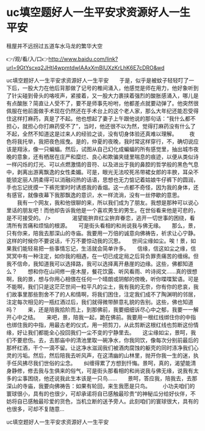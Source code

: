 # uc填空题好人一生平安求资源好人一生平安
租屋并不远拐过五道车水马龙的繁华大空

👉/观/看/入/口👉http://www.baidu.com/link?url=9GtYscxq2JHtl4wpmtdwIAAxXmBlUXzKrLhK6E7cDRO&wd

uc填空题好人一生平安求资源好人一生平安　　于是，似乎是被蚊子轻轻叮了一下后，一股大力在他后背那做了记号的椎间涌入，他感觉是师在用力，他好象听到了针尖碰到骨头的咯吱声，紧接着，又一股大力裹挟着强烈的酸胀感涌入，哪儿是有点酸胀？简直让人受不了，要不是师事先吩咐，他都差点就要动弹了。他突然很佩服在他前面做手术现在仍然还在手术台上的这个老人家，那么大年纪还能忍受得住这样打麻药，真是了不起。他也想起了妻子上午跟他说的那句话：“我什么都不担心，就担心你打麻药受不了”，当时，他还很不以为然，觉得打麻药没有什么了不起，全然不知道这是过来人的经验之谈，没有切身体验还真难以理解。
　　夜色将我托举，我把夜色摇曳。是的，仲夏的夜晚，我时常这样穿行，不，确切说应该是翔泳，像一只蝙蝠。然后，试图从自己幻化成蝙蝠的所有感觉里，抽出城市夜晚的意象，还有栖居在庄严和糜烂、良心和欺骗夹缝里喘息的痕迹，以便从类似诗一样闪烁的灯光、可以点燃激情的音符、以及进出于我的鼻腔的哲学般的黑色气息中，剥离出游离飘逸的女性柔媚。可是，眼光无法咬死吊带裙女郎的丰腴，耳朵不能锁定丽人阴柔得可以消融闷热的话语，思想也无力惦记着姑娘牛仔裤下的圆润，手也忘记抚摸一下裤兜里时时诱惑我的香烟。这一点都不奇怪，因为我的身体，还有感官，就像夜幕下我那飘逸的意识，水一样流淌，没有一丝停歇的意思。
　　我有一个网友，我和他很聊的来，所以我们成为了朋友。我想是那种可以说心里话的朋友吧！而他却告诉我他是一个喜欢男生的男生。在世俗看来他是可悲的，是不可接受的。
/>　　　　渴望能拚弃红尘拚弃眷恋，逃开一切世事的困绕，看清所有苦痛和烦恼的根源。　　可是街头看相的和尚说我与佛无缘。　　那么，景，只有你来，陪我去那深山的寺庙。我要用一万倍的诚意向佛祷告，祈求让心宁静。这样的时候你不要说话，千万不要惊动我的沉思。　　世间尘缘如尘。唉！景，如果我们能轻易把一些事情忘记，生活就会简单许多。　　信缘，信这如尘之缘，信冥冥中有一种注定，如你我的相遇，在一切已成定局之后背负罪责痛苦的缠绵。但我不信命，我知道我可以选择路，我可以选择离开悬崖的边缘。这些，佛都知道么？　　想和你在山间修一座木屋，餐花饮露、听风看雨、吟诗阅文……真的很想啊，我的景，想与你用心相偎在任何一个晴朗或阴郁的傍晚，听你喋喋絮语。可是不能啊，我们只是这茫茫世间一粒平凡的尘土，我有我的无奈，你有你的悲哀，我们故事里那些割舍不了的人和情啊，将我们困住，注定我们成不了陶渊明的邻居，注定每次相见的一瓶红酒过后，我们就得微带醉意礼貌的告别。这些，佛也知道吗？　　来，还是陪我拾阶而上，到那佛前，我要细细诉尽心中之郁，我要一一解开心中之结。　　来吧，景，陪我一起，跪在佛前。我要用一根红线绑住你的中指也绑住我的中指，用最古老的仪式，用一把剪刀，从此剪断这根红线也剪断这份情缘，好让我们都能全心投回我们一尘不变的宁静里去。　　这尘缘如尘，景呵，我们不要悲伤。去，去那庙中的清池里取一碗净水，你我同饮，像每次分别前最后的那杯红酒，干个一滴不留。让这净水滋润我们被酒肉腐蚀的躯壳的同时涤净我们心灵的污垢。然后，然后陪我去听风声，在这清幽的山林里，抛开你我一生的迷，执手任风拂尽我们世俗的尘念。　　纠缠得累了方想到忏悔。景呵，真的，渴望能清身静修，修去我与生俱来的俗气，可是街头那看相的和尚说我与佛无缘，说我有太多的尘事困绕，他还说我此生本该是一只鸟……　　景呵，答应我，陪我去，去那深山的寺庙，我要向佛祷告：如果有轮回，来生我愿是只鸟。
　　小功夫咱们的寰球很小，具有的也很少，可却承诺将自已感触最珍贵“的神秘瓜分给好伙伴，不妨将自已感触最珍爱的货色，当机立断的送予旁人。此刻咱们的寰球很大，具有的也很多，可却不复随意...

uc填空题好人一生平安求资源好人一生平安
